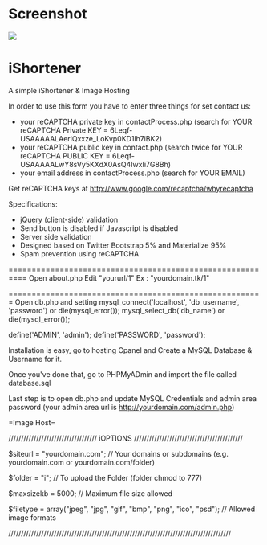 Screenshot
===========
<a href="http://pho.to/AHyjG" target="_blank"><img src="http://i.share.pho.to/814fb6e5_c.png"/></a>

iShortener
===========

A simple iShortener & Image Hosting

In order to use this form you have to enter three things for set contact us:
- your reCAPTCHA private key in contactProcess.php (search for YOUR reCAPTCHA Private KEY = 6Leqf-USAAAAALAerlQxxze_LoKvp0KD1lh7iBK2)
- your reCAPTCHA public key in contact.php (search twice for YOUR reCAPTCHA PUBLIC KEY = 6Leqf-USAAAAALwY8sVy5KXdX0AsQ4IwxIi7G8Bh)
- your email address in contactProcess.php (search for YOUR EMAIL)

Get reCAPTCHA keys at http://www.google.com/recaptcha/whyrecaptcha

Specifications:
- jQuery (client-side) validation
- Send button is disabled if Javascript is disabled
- Server side validation
- Designed based on Twitter Bootstrap 5% and Materialize 95%
- Spam prevention using reCAPTCHA

==========================================================
Open about.php
Edit "yoururl/1"
Ex : "yourdomain.tk/1"

=======================================================
Open db.php and setting
mysql_connect('localhost', 'db_username', 'password') or die(mysql_error());
mysql_select_db('db_name') or die(mysql_error());

define('ADMIN', 'admin');
define('PASSWORD', 'password');

Installation is easy, go to hosting Cpanel and Create a MySQL Database & Username for it.

Once you've done that, go to PHPMyADmin and import the file called database.sql

Last step is to open db.php and update MySQL Credentials and admin area password (your admin area url is http://yourdomain.com/admin.php)

=Image Host=

///////////////////////////////////  iOPTIONS  ///////////////////////////////////////////


$siteurl = "yourdomain.com"; // Your domains or subdomains (e.g. yourdomain.com or yourdomain.com/folder)


$folder = "i"; // To upload the Folder (folder chmod to 777)


$maxsizekb = 5000; // Maximum file size allowed


$filetype = array("jpeg", "jpg", "gif", "bmp", "png", "ico", "psd"); // Allowed image formats


////////////////////////////////////////////////////////////////////////////////////////
